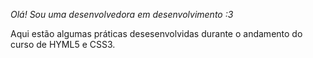 *Olá! Sou uma desenvolvedora em desenvolvimento :3*

Aqui estão algumas práticas desesenvolvidas durante o andamento do curso de HYML5 e CSS3. 
